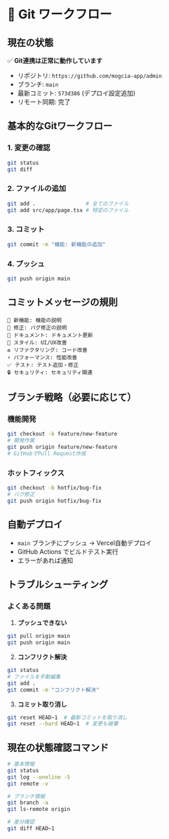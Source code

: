 # 🔄 Git ワークフロー

## 現在の状態

✅ **Git連携は正常に動作しています**

- リポジトリ: `https://github.com/mogcia-app/admin`
- ブランチ: `main`
- 最新コミット: `573d386` (デプロイ設定追加)
- リモート同期: 完了

## 基本的なGitワークフロー

### 1. 変更の確認
```bash
git status
git diff
```

### 2. ファイルの追加
```bash
git add .                # 全てのファイル
git add src/app/page.tsx # 特定のファイル
```

### 3. コミット
```bash
git commit -m "機能: 新機能の追加"
```

### 4. プッシュ
```bash
git push origin main
```

## コミットメッセージの規則

```
🚀 新機能: 機能の説明
🔧 修正: バグ修正の説明
📝 ドキュメント: ドキュメント更新
🎨 スタイル: UI/UX改善
♻️ リファクタリング: コード改善
⚡ パフォーマンス: 性能改善
✅ テスト: テスト追加・修正
🔒 セキュリティ: セキュリティ関連
```

## ブランチ戦略（必要に応じて）

### 機能開発
```bash
git checkout -b feature/new-feature
# 開発作業
git push origin feature/new-feature
# GitHubでPull Request作成
```

### ホットフィックス
```bash
git checkout -b hotfix/bug-fix
# バグ修正
git push origin hotfix/bug-fix
```

## 自動デプロイ

- `main` ブランチにプッシュ → Vercel自動デプロイ
- GitHub Actions でビルドテスト実行
- エラーがあれば通知

## トラブルシューティング

### よくある問題

1. **プッシュできない**
```bash
git pull origin main
git push origin main
```

2. **コンフリクト解決**
```bash
git status
# ファイルを手動編集
git add .
git commit -m "コンフリクト解決"
```

3. **コミット取り消し**
```bash
git reset HEAD~1  # 最新コミットを取り消し
git reset --hard HEAD~1  # 変更も破棄
```

## 現在の状態確認コマンド

```bash
# 基本情報
git status
git log --oneline -5
git remote -v

# ブランチ情報
git branch -a
git ls-remote origin

# 差分確認
git diff HEAD~1
```

